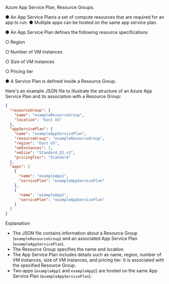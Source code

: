 
Azure App Service Plan, Resource Groups.

●	An App Service Planis a set of compute resources that are required for an app to run.
●	Multiple apps can be hosted on the same app service plan.

●	An App Service Plan defines the following resource specifications

○	Region

○	Number of VM instances

○	Size of VM instances

○	Pricing tier

●	A Service Plan is defined inside a Resource Group.
 
Here's an example JSON file to illustrate the structure of an Azure App Service Plan and its association with a Resource Group:

```json
{
  "resourceGroup": {
    "name": "exampleResourceGroup",
    "location": "East US"
  },
  "appServicePlan": {
    "name": "exampleAppServicePlan",
    "resourceGroup": "exampleResourceGroup",
    "region": "East US",
    "vmInstances": 2,
    "vmSize": "Standard_D2_v2",
    "pricingTier": "Standard"
  },
  "apps": [
    {
      "name": "exampleApp1",
      "servicePlan": "exampleAppServicePlan"
    },
    {
      "name": "exampleApp2",
      "servicePlan": "exampleAppServicePlan"
    }
  ]
}
```

Explanation:
- The JSON file contains information about a Resource Group (`exampleResourceGroup`) and an associated App Service Plan (`exampleAppServicePlan`).
- The Resource Group specifies the name and location.
- The App Service Plan includes details such as name, region, number of VM instances, size of VM instances, and pricing tier. It is associated with the specified Resource Group.
- Two apps (`exampleApp1` and `exampleApp2`) are hosted on the same App Service Plan (`exampleAppServicePlan`).

